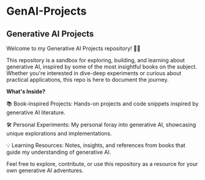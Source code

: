 # GenAI-Projects
## Generative AI Projects

Welcome to my Generative AI Projects repository! 🎨🤖

This repository is a sandbox for exploring, building, and learning about generative AI, inspired by some of the most insightful books on the subject. Whether you're interested in dive-deep experiments or curious about practical applications, this repo is here to document the journey.

**What's Inside?**

📚 Book-inspired Projects: Hands-on projects and code snippets inspired by generative AI literature.

🛠️ Personal Experiments: My personal foray into generative AI, showcasing unique explorations and implementations.

💡 Learning Resources: Notes, insights, and references from books that guide my understanding of generative AI.

Feel free to explore, contribute, or use this repository as a resource for your own generative AI adventures.
